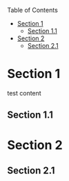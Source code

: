
Table of Contents
- [Section 1](#section-1)
  - [Section 1.1](#section-11)
- [Section 2](#section-2)
  - [Section 2.1](#section-21)


# Section 1
test content
## Section 1.1

# Section 2

## Section 2.1
